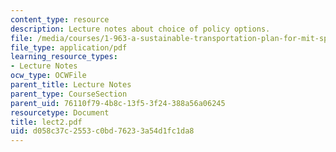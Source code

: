 ```yaml
---
content_type: resource
description: Lecture notes about choice of policy options.
file: /media/courses/1-963-a-sustainable-transportation-plan-for-mit-spring-2007/d058c37c2553c0bd76233a54d1fc1da8_lect2.pdf
file_type: application/pdf
learning_resource_types:
- Lecture Notes
ocw_type: OCWFile
parent_title: Lecture Notes
parent_type: CourseSection
parent_uid: 76110f79-4b8c-13f5-3f24-388a56a06245
resourcetype: Document
title: lect2.pdf
uid: d058c37c-2553-c0bd-7623-3a54d1fc1da8
---
```

